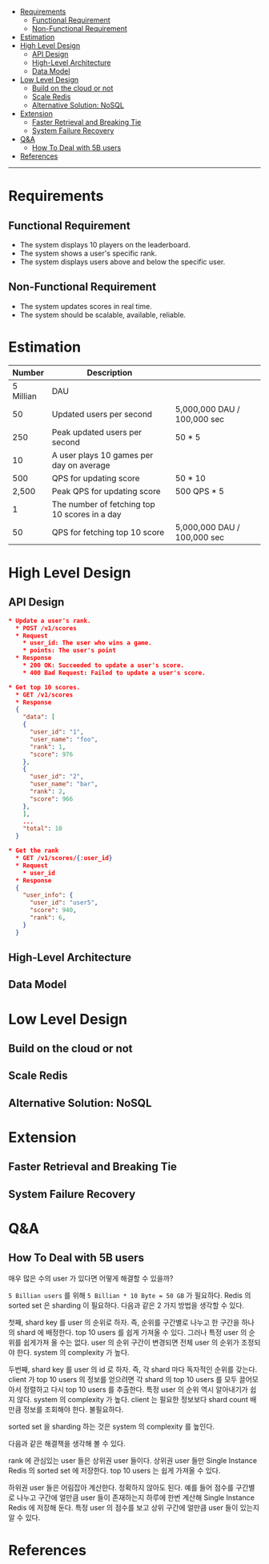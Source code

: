 - [Requirements](#requirements)
  - [Functional Requirement](#functional-requirement)
  - [Non-Functional Requirement](#non-functional-requirement)
- [Estimation](#estimation)
- [High Level Design](#high-level-design)
  - [API Design](#api-design)
  - [High-Level Architecture](#high-level-architecture)
  - [Data Model](#data-model)
- [Low Level Design](#low-level-design)
  - [Build on the cloud or not](#build-on-the-cloud-or-not)
  - [Scale Redis](#scale-redis)
  - [Alternative Solution: NoSQL](#alternative-solution-nosql)
- [Extension](#extension)
  - [Faster Retrieval and Breaking Tie](#faster-retrieval-and-breaking-tie)
  - [System Failure Recovery](#system-failure-recovery)
- [Q&A](#qa)
  - [How To Deal with 5B users](#how-to-deal-with-5b-users)
- [References](#references)

----

# Requirements

## Functional Requirement

* The system displays 10 players on the leaderboard.
* The system shows a user's specific rank.
* The system displays users above and below the specific user.

## Non-Functional Requirement

* The system updates scores in real time.
* The system should be scalable, available, reliable.

# Estimation

| Number | Description| |
|--|--|--|
| 5 Millian | DAU | |
| 50 | Updated users per second | 5,000,000 DAU / 100,000 sec |
| 250 | Peak updated users per second | 50 * 5 |
| 10 | A user plays 10 games per day on average | |
| 500 | QPS for updating score | 50 * 10 |
| 2,500 | Peak QPS for updating score | 500 QPS * 5 |
| 1 | The number of fetching top 10 scores in a day | |
| 50 | QPS for fetching top 10 score | 5,000,000 DAU / 100,000 sec | 

# High Level Design

## API Design

```json
* Update a user's rank.
  * POST /v1/scores 
  * Request
    * user_id: The user who wins a game.
    * points: The user's point
  * Response
    * 200 OK: Succeeded to update a user's score.
    * 400 Bad Request: Failed to update a user's score.

* Get top 10 scores.
  * GET /v1/scores
  * Response
  {
    "data": [
    {
      "user_id": "1",
      "user_name": "foo",
      "rank": 1,
      "score": 976
    },
    {
      "user_id": "2",
      "user_name": "bar",
      "rank": 2,
      "score": 966
    },
    ],
    ...
    "total": 10
  }

* Get the rank
  * GET /v1/scores/{:user_id}
  * Request
    * user_id
  * Response
  {
    "user_info": {
      "user_id": "user5",
      "score": 940,
      "rank": 6,
    }
  }
```

## High-Level Architecture

## Data Model

# Low Level Design

## Build on the cloud or not

## Scale Redis

## Alternative Solution: NoSQL

# Extension

## Faster Retrieval and Breaking Tie

## System Failure Recovery

# Q&A

## How To Deal with 5B users

매우 많은 수의 user 가 있다면 어떻게 해결할 수 있을까?

`5 Billian users` 를 위해 `5 Billian * 10 Byte = 50 GB` 가 필요하다. Redis 의
sorted set 은 sharding 이 필요하다. 다음과 같은 2 가지 방법을 생각할 수 있다.

첫째, shard key 를 user 의 순위로 하자. 즉, 순위를 구간별로 나누고 한 구간을
하나의 shard 에 배정한다. top 10 users 를 쉽게 가져올 수 있다. 그러나 특정 user
의 순위를 쉽게가져 올 수는 없다. user 의 순위 구간이 변경되면 전체 user 의
순위가 조정되야 한다. system 의 complexity 가 높다.

두번째, shard key 를 user 의 id 로 하자. 즉, 각 shard 마다 독자적인 순위를
갖는다. client 가 top 10 users 의 정보를 얻으려면 각 shard 의 top 10 users 를
모두 끌어모아서 정렬하고 다시 top 10 users 를 추출한다. 특정 user 의 순위 역시
알아내기가 쉽지 않다. system 의 complexity 가 높다. client 는 필요한 정보보다
shard count 배 만큼 정보를 조회해야 한다. 불필요하다. 

sorted set 을 sharding 하는 것은 system 의 complexity 를 높인다.

다음과 같은 해결책을 생각해 볼 수 있다.

rank 에 관심있는 user 들은 상위권 user 들이다. 상위권 user 들만 Single Instance
Redis 의 sorted set 에 저장한다. top 10 users 는 쉽게 가져올 수 있다.

하위권 user 들은 어림잡아 계산한다. 정확하지 않아도 된다. 예를 들어 점수를
구간별로 나누고 구간에 얼만큼 user 들이 존재하는지 하루에 한번 계산해 Single
Instance Redis 에 저장해 둔다. 특정 user 의 점수를 보고 상위 구간에 얼만큼 user
들이 있는지 알 수 있다.

# References
